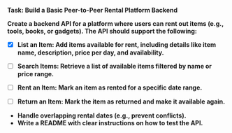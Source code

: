 **Task: Build a Basic Peer-to-Peer Rental Platform Backend**

**Create a backend API for a platform where users can rent out items (e.g., tools, books, or gadgets). The API should support the following:**

- [x]  **List an Item: Add items available for rent, including details like item name, description, price per day, and availability.**
- [ ] **Search Items: Retrieve a list of available items filtered by name or price range.**
- [ ] **Rent an Item: Mark an item as rented for a specific date range.**
- [ ] **Return an Item: Mark the item as returned and make it available again.**


- **Handle overlapping rental dates (e.g., prevent conflicts).**
- **Write a README with clear instructions on how to test the API.**